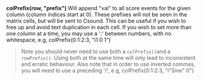 <a name="colPrefix"><h3 style="padding-top: 40px; margin-top: 40px;"></h3></a>
**colPrefix(row, "prefix")** Will append "val" to all score events for the given column (column indices start at 0). These prefixes will not be seen in the matrix cells, but will be sent to Csound. This can be useful if you wish to free up and avoid text duplication in each cell. If you wish to set more than one column at a time, you may use a ':' between numbers, with no whitespace, e.g, colPrefix(0:1:2:3, "i1 0 1")
>Note you should never need to use both a `colPrefix()`and a `rowPrefix()`. Using both at the same time will only lead to inconsistent and erratic behaviour. Also note that in order to use inverted commas, you will need to use a preceding '/', e.g, colPrefix(0:1:2:3, "i\"Sine\" 0")